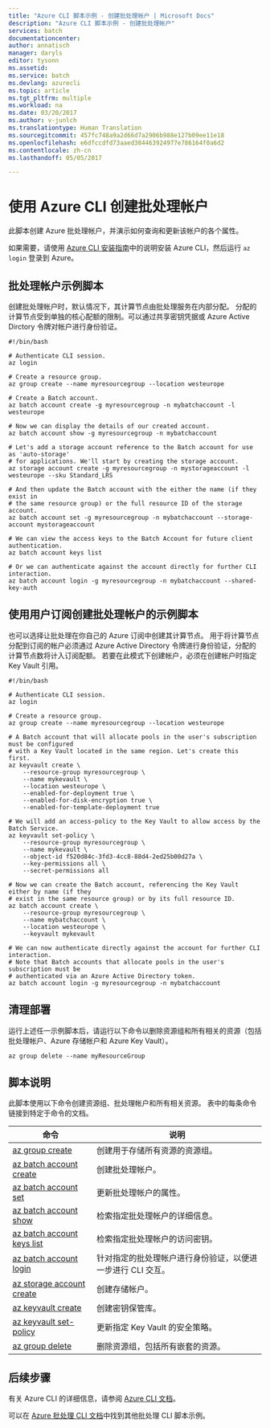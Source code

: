 ```yaml
---
title: "Azure CLI 脚本示例 - 创建批处理帐户 | Microsoft Docs"
description: "Azure CLI 脚本示例 - 创建批处理帐户"
services: batch
documentationcenter: 
author: annatisch
manager: daryls
editor: tysonn
ms.assetid: 
ms.service: batch
ms.devlang: azurecli
ms.topic: article
ms.tgt_pltfrm: multiple
ms.workload: na
ms.date: 03/20/2017
ms.author: v-junlch
ms.translationtype: Human Translation
ms.sourcegitcommit: 457fc748a9a2d66d7a2906b988e127b09ee11e18
ms.openlocfilehash: e6dfccdfd73aaed384463924977e786164f0a6d2
ms.contentlocale: zh-cn
ms.lasthandoff: 05/05/2017

---
```


# <a name="create-a-batch-account-with-the-azure-cli"></a>使用 Azure CLI 创建批处理帐户

此脚本创建 Azure 批处理帐户，并演示如何查询和更新该帐户的各个属性。

如果需要，请使用 [Azure CLI 安装指南](https://docs.microsoft.com/cli/azure/install-azure-cli)中的说明安装 Azure CLI，然后运行 `az login` 登录到 Azure。

## <a name="batch-account-sample-script"></a>批处理帐户示例脚本

创建批处理帐户时，默认情况下，其计算节点由批处理服务在内部分配。 分配的计算节点受到单独的核心配额的限制。可以通过共享密钥凭据或 Azure Active Dirctory 令牌对帐户进行身份验证。

```azurecli
#!/bin/bash

# Authenticate CLI session.
az login

# Create a resource group.
az group create --name myresourcegroup --location westeurope

# Create a Batch account.
az batch account create -g myresourcegroup -n mybatchaccount -l westeurope

# Now we can display the details of our created account.
az batch account show -g myresourcegroup -n mybatchaccount

# Let's add a storage account reference to the Batch account for use as 'auto-storage'
# for applications. We'll start by creating the storage account.
az storage account create -g myresourcegroup -n mystorageaccount -l westeurope --sku Standard_LRS

# And then update the Batch account with the either the name (if they exist in
# the same resource group) or the full resource ID of the storage account.
az batch account set -g myresourcegroup -n mybatchaccount --storage-account mystorageaccount

# We can view the access keys to the Batch Account for future client authentication.
az batch account keys list

# Or we can authenticate against the account directly for further CLI interaction.
az batch account login -g myresourcegroup -n mybatchaccount --shared-key-auth
```

## <a name="batch-account-using-user-subscription-sample-script"></a>使用用户订阅创建批处理帐户的示例脚本

也可以选择让批处理在你自己的 Azure 订阅中创建其计算节点。
用于将计算节点分配到订阅的帐户必须通过 Azure Active Directory 令牌进行身份验证，分配的计算节点数将计入订阅配额。 若要在此模式下创建帐户，必须在创建帐户时指定 Key Vault 引用。

```azurecli
#!/bin/bash

# Authenticate CLI session.
az login

# Create a resource group.
az group create --name myresourcegroup --location westeurope

# A Batch account that will allocate pools in the user's subscription must be configured
# with a Key Vault located in the same region. Let's create this first.
az keyvault create \
    --resource-group myresourcegroup \
    --name mykevault \
    --location westeurope \
    --enabled-for-deployment true \
    --enabled-for-disk-encryption true \
    --enabled-for-template-deployment true

# We will add an access-policy to the Key Vault to allow access by the Batch Service.
az keyvault set-policy \
    --resource-group myresourcegroup \
    --name mykevault \
    --object-id f520d84c-3fd3-4cc8-88d4-2ed25b00d27a \
    --key-permissions all \
    --secret-permissions all

# Now we can create the Batch account, referencing the Key Vault either by name (if they
# exist in the same resource group) or by its full resource ID.
az batch account create \
    --resource-group myresourcegroup \
    --name mybatchaccount \
    --location westeurope \
    --keyvault mykevault

# We can now authenticate directly against the account for further CLI interaction.
# Note that Batch accounts that allocate pools in the user's subscription must be
# authenticated via an Azure Active Directory token.
az batch account login -g myresourcegroup -n mybatchaccount
```

## <a name="clean-up-deployment"></a>清理部署

运行上述任一示例脚本后，请运行以下命令以删除资源组和所有相关的资源（包括批处理帐户、Azure 存储帐户和 Azure Key Vault）。

```azurecli
az group delete --name myResourceGroup
```

## <a name="script-explanation"></a>脚本说明

此脚本使用以下命令创建资源组、批处理帐户和所有相关资源。 表中的每条命令链接到特定于命令的文档。

| 命令 | 说明 |
|---|---|
| [az group create](https://docs.microsoft.com/cli/azure/group#create) | 创建用于存储所有资源的资源组。 |
| [az batch account create](https://docs.microsoft.com/cli/azure/batch/account#create) | 创建批处理帐户。  |
| [az batch account set](https://docs.microsoft.com/cli/azure/batch/account#set) | 更新批处理帐户的属性。  |
| [az batch account show](https://docs.microsoft.com/cli/azure/batch/account#show) | 检索指定批处理帐户的详细信息。  |
| [az batch account keys list](https://docs.microsoft.com/cli/azure/batch/account/keys#list) | 检索指定批处理帐户的访问密钥。  |
| [az batch account login](https://docs.microsoft.com/cli/azure/batch/account#login) | 针对指定的批处理帐户进行身份验证，以便进一步进行 CLI 交互。  |
| [az storage account create](https://docs.microsoft.com/cli/azure/storage/account#create) | 创建存储帐户。 |
| [az keyvault create](https://docs.microsoft.com/cli/azure/keyvault#create) | 创建密钥保管库。 |
| [az keyvault set-policy](https://docs.microsoft.com/cli/azure/keyvault#set-policy) | 更新指定 Key Vault 的安全策略。 |
| [az group delete](https://docs.microsoft.com/cli/azure/group#delete) | 删除资源组，包括所有嵌套的资源。 |

## <a name="next-steps"></a>后续步骤

有关 Azure CLI 的详细信息，请参阅 [Azure CLI 文档](https://docs.microsoft.com/cli/azure/overview)。

可以在 [Azure 批处理 CLI 文档](../batch-cli-samples.md)中找到其他批处理 CLI 脚本示例。



